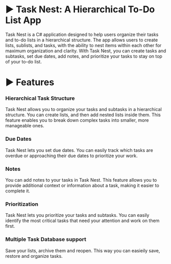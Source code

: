 # ► Task Nest: A Hierarchical To-Do List App

Task Nest is a C# application designed to help users organize their tasks and to-do lists in a hierarchical structure. The app allows users to create lists, sublists, and tasks, with the ability to nest items within each other for maximum organization and clarity. With Task Nest, you can create tasks and subtasks, set due dates, add notes, and prioritize your tasks to stay on top of your to-do list.



# ► Features

### Hierarchical Task Structure
Task Nest allows you to organize your tasks and subtasks in a hierarchical structure. You can create lists, and then add nested lists inside them. This feature enables you to break down complex tasks into smaller, more manageable ones.

### Due Dates
Task Nest lets you set due dates. You can easily track which tasks are overdue or approaching their due dates to prioritize your work.

### Notes
You can add notes to your tasks in Task Nest. This feature allows you to provide additional context or information about a task, making it easier to complete it.

### Prioritization
Task Nest lets you prioritize your tasks and subtasks. You can easily identify the most critical tasks that need your attention and work on them first.

### Multiple Task Database support
Save your lists, archive them and reopen. This way you can easieily save, restore and organize tasks.
